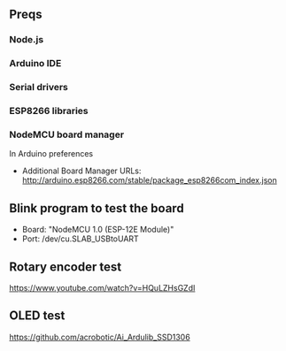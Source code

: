## Preqs

### Node.js
### Arduino IDE
### Serial drivers
### ESP8266 libraries
### NodeMCU board manager
In Arduino preferences 
* Additional Board Manager URLs: http://arduino.esp8266.com/stable/package_esp8266com_index.json

## Blink program to test the board
* Board: "NodeMCU 1.0 (ESP-12E Module)"
* Port: /dev/cu.SLAB_USBtoUART

## Rotary encoder test
https://www.youtube.com/watch?v=HQuLZHsGZdI

## OLED test
https://github.com/acrobotic/Ai_Ardulib_SSD1306
